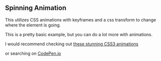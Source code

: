 ## Spinning Animation
This utilizes CSS animations with keyframes and a css transform to change where the element is going.

This is a pretty basic example, but you can do a lot more with animations.

I would recommend checking out [these stunning CSS3 animations](http://www.creativebloq.com/css3/animation-with-css3-712437)

or searching on [CodePen.io](http://codepen.io/search?q=css3+animation&limit=all&order=popularity&depth=everything&show_forks=false)
